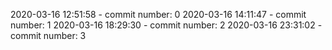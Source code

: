 2020-03-16 12:51:58 - commit number: 0
2020-03-16 14:11:47 - commit number: 1
2020-03-16 18:29:30 - commit number: 2
2020-03-16 23:31:02 - commit number: 3
